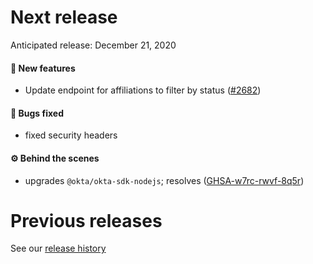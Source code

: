 # Next release

Anticipated release: December 21, 2020

#### 🚀 New features

- Update endpoint for affiliations to filter by status ([#2682])

#### 🐛 Bugs fixed

- fixed security headers

#### ⚙️ Behind the scenes

- upgrades `@okta/okta-sdk-nodejs`; resolves ([GHSA-w7rc-rwvf-8q5r])

# Previous releases

See our [release history](https://github.com/CMSgov/eAPD/releases)

[GHSA-w7rc-rwvf-8q5r]: https://github.com/advisories/GHSA-w7rc-rwvf-8q5r
[#2682]: https://github.com/CMSgov/eAPD/issues/2682
